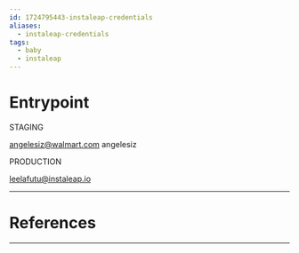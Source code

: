 ```yaml
---
id: 1724795443-instaleap-credentials
aliases:
  - instaleap-credentials
tags:
  - baby
  - instaleap
---
```


# Entrypoint

STAGING

angelesiz@walmart.com angelesiz

PRODUCTION

[leelafutu@instaleap.io](mailto:leelafutu@instaleap.io)

---

# References

---
